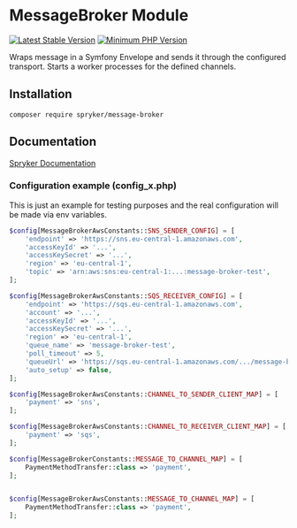 # MessageBroker Module
[![Latest Stable Version](https://poser.pugx.org/spryker/message-broker/v/stable.svg)](https://packagist.org/packages/spryker/message-broker)
[![Minimum PHP Version](https://img.shields.io/badge/php-%3E%3D%208.1-8892BF.svg)](https://php.net/)

Wraps message in a Symfony Envelope and sends it through the configured transport.
Starts a worker processes for the defined channels.

## Installation

```
composer require spryker/message-broker
```

## Documentation

[Spryker Documentation](https://docs.spryker.com)


### Configuration example (config_x.php)

This is just an example for testing purposes and the real configuration will be made via env variables.

```php
$config[MessageBrokerAwsConstants::SNS_SENDER_CONFIG] = [
    'endpoint' => 'https://sns.eu-central-1.amazonaws.com',
    'accessKeyId' => '...',
    'accessKeySecret' => '...',
    'region' => 'eu-central-1',
    'topic' => 'arn:aws:sns:eu-central-1:...:message-broker-test',
];

$config[MessageBrokerAwsConstants::SQS_RECEIVER_CONFIG] = [
    'endpoint' => 'https://sqs.eu-central-1.amazonaws.com',
    'account' => '...',
    'accessKeyId' => '...',
    'accessKeySecret' => '...',
    'region' => 'eu-central-1',
    'queue_name' => 'message-broker-test',
    'poll_timeout' => 5,
    'queueUrl' => 'https://sqs.eu-central-1.amazonaws.com/.../message-broker-test',
    'auto_setup' => false,
];

$config[MessageBrokerAwsConstants::CHANNEL_TO_SENDER_CLIENT_MAP] = [
    'payment' => 'sns',
];

$config[MessageBrokerAwsConstants::CHANNEL_TO_RECEIVER_CLIENT_MAP] = [
    'payment' => 'sqs',
];

$config[MessageBrokerConstants::MESSAGE_TO_CHANNEL_MAP] = [
    PaymentMethodTransfer::class => 'payment',
];


$config[MessageBrokerAwsConstants::MESSAGE_TO_CHANNEL_MAP] = [
    PaymentMethodTransfer::class => 'payment',
];
```
